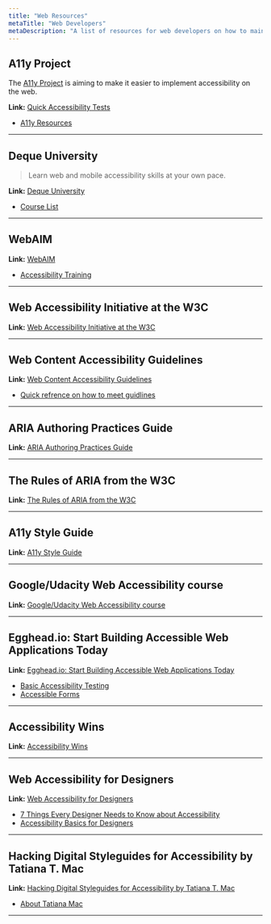 ```yaml
---
title: "Web Resources"
metaTitle: "Web Developers"
metaDescription: "A list of resources for web developers on how to maintain a focus on a11y when developing."
---
```


## A11y Project
The [A11y Project](https://a11yproject.com/) is aiming to make it easier to implement accessibility on the web.

**Link:** [Quick Accessibility Tests](https://a11yproject.com/#Quick-tests)
- [A11y Resources](https://a11yproject.com/resources/)

___

## Deque University
> Learn web and mobile accessibility skills at your own pace.

**Link:** [Deque University](https://dequeuniversity.com/)
- [Course List](https://dequeuniversity.com/curriculum/online-classes/)
___

## WebAIM
**Link:** [WebAIM](https://webaim.org/)
- [Accessibility Training](https://webaim.org/services/training/)
___

## Web Accessibility Initiative at the W3C
**Link:** [Web Accessibility Initiative at the W3C](https://www.w3.org/WAI/standards-guidelines/w3c-process/)
___

## Web Content Accessibility Guidelines
**Link:** [Web Content Accessibility Guidelines](https://www.w3.org/WAI/standards-guidelines/wcag/)
- [Quick refrence on how to meet guidlines](https://www.w3.org/WAI/WCAG21/quickref/)
___

## ARIA Authoring Practices Guide
**Link:** [ARIA Authoring Practices Guide](https://www.w3.org/TR/wai-aria-practices-1.1/)
___

## The Rules of ARIA from the W3C
**Link:** [The Rules of ARIA from the W3C](https://www.w3.org/TR/using-aria/)
___

## A11y Style Guide
**Link:** [A11y Style Guide](https://a11y-style-guide.com/style-guide/)
___

## Google/Udacity Web Accessibility course
**Link:** [Google/Udacity Web Accessibility course](https://www.udacity.com/course/web-accessibility--ud891)
___

## Egghead.io: Start Building Accessible Web Applications Today
**Link:** [Egghead.io: Start Building Accessible Web Applications Today](https://egghead.io/courses/start-building-accessible-web-applications-today)
- [Basic Accessibility Testing](https://egghead.io/lessons/aria-basic-accessibility-testing)
- [Accessible Forms](https://egghead.io/lessons/aria-building-forms-with-accessibility-in-mind)
___

## Accessibility Wins
**Link:** [Accessibility Wins](https://a11ywins.tumblr.com/)
___

## Web Accessibility for Designers
**Link:** [Web Accessibility for Designers](https://www.w3.org/WAI/roles/designers/)
- [7 Things Every Designer Needs to Know about Accessibility](https://medium.com/salesforce-ux/7-things-every-designer-needs-to-know-about-accessibility-64f105f0881b)
- [Accessibility Basics for Designers](https://madebysidecar.com/journal/accessibility-basics-for-designers)
___

## Hacking Digital Styleguides for Accessibility by Tatiana T. Mac
**Link:** [Hacking Digital Styleguides for Accessibility by Tatiana T. Mac](https://www.skillshare.com/classes/Hacking-Digital-Styleguides-for-Accessibility-Type-Color-Imagery/1920202818)
- [About Tatiana Mac](https://www.skillshare.com/user/tatianatmac)
___
